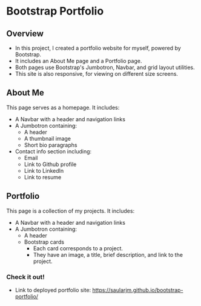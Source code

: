 # Bootstrap Portfolio

## Overview

- In this project, I created a portfolio website for myself, powered by Bootstrap.
- It includes an About Me page and a Portfolio page.
- Both pages use Bootstrap's Jumbotron, Navbar, and grid layout utilities.
- This site is also responsive, for viewing on different size screens.

## About Me

This page serves as a homepage. It includes:
- A Navbar with a header and navigation links
- A Jumbotron containing:
  - A header
  - A thumbnail image
  - Short bio paragraphs
- Contact info section including:
  - Email
  - Link to Github profile
  - Link to LinkedIn
  - Link to resume

## Portfolio

This page is a collection of my projects. It includes:
- A Navbar with a header and navigation links
- A Jumbotron containing:
  - A header
  - Bootstrap cards
    - Each card corresponds to a project. 
    - They have an image, a title, brief description, and link to the project.
   
### Check it out!

- Link to deployed portfolio site: https://saularjm.github.io/bootstrap-portfolio/